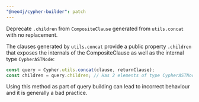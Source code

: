 ```yaml
---
"@neo4j/cypher-builder": patch
---
```


Deprecate `.children` from `CompositeClause` generated from `utils.concat` with no replacement.

The clauses generated by `utils.concat` provide a public property `.children` that exposes the internals of the CompositeClause as well as the internal type `CypherASTNode`:

```js
const query = Cypher.utils.concat(clause, returnClause);
const children = query.children; // Has 2 elements of type CypherASTNode
```

Using this method as part of query building can lead to incorrect behaviour and it is generally a bad practice.
